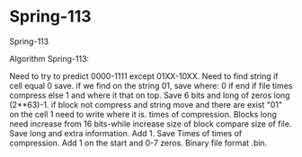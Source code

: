 # Spring-113
Spring-113

Algorithm Spring-113:

Need to try to predict 0000-1111 except 
01XX-10XX. Need to find string if cell 
equal 0 save. if we find on the string 01, save where:
0 if end if file times compress else 1 
and where it that on top. Save 6 bits and 
long of zeros long (2**63)-1. if block
not compress and string  move and there are exist
"01" on the cell 1 need to write where it is. times  of compression.
Blocks long need increase from 
16 bits-while increase size of block compare 
size of file. Save long and extra information. 
Add 1. Save Times of times of compression.
Add 1 on the start and 0-7 zeros. Binary file 
format .bin.
